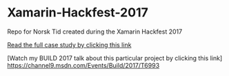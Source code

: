 # Xamarin-Hackfest-2017
Repo for Norsk Tid created during the Xamarin Hackfest 2017

[Read the full case study by clicking this link](https://microsoft.github.io/techcasestudies/xamarin/mobile%20devops/2017/04/06/NorskTid.html)

[Watch my BUILD 2017 talk about this particular project by clicking this link]
https://channel9.msdn.com/Events/Build/2017/T6993
